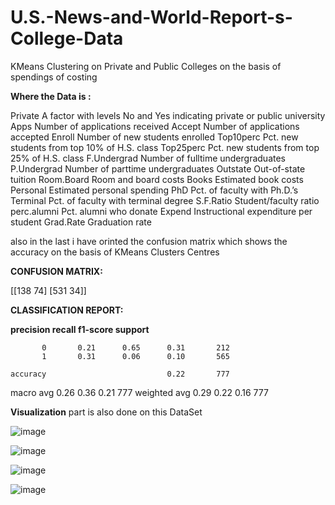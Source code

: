 # U.S.-News-and-World-Report-s-College-Data
KMeans Clustering on Private and Public Colleges on the basis of spendings of costing

**Where the Data is :**


Private A factor with levels No and Yes indicating private or public university
Apps Number of applications received
Accept Number of applications accepted
Enroll Number of new students enrolled
Top10perc Pct. new students from top 10% of H.S. class
Top25perc Pct. new students from top 25% of H.S. class
F.Undergrad Number of fulltime undergraduates
P.Undergrad Number of parttime undergraduates
Outstate Out-of-state tuition
Room.Board Room and board costs
Books Estimated book costs
Personal Estimated personal spending
PhD Pct. of faculty with Ph.D.’s
Terminal Pct. of faculty with terminal degree
S.F.Ratio Student/faculty ratio
perc.alumni Pct. alumni who donate
Expend Instructional expenditure per student
Grad.Rate Graduation rate




also in the last i have orinted the confusion matrix which shows the accuracy on the basis of 
KMeans Clusters Centres


**CONFUSION MATRIX:**

[[138  74]
[531  34]]



**CLASSIFICATION REPORT:**

**precision    recall  f1-score   support**

           0       0.21      0.65      0.31       212
           1       0.31      0.06      0.10       565

    accuracy                           0.22       777
   macro avg       0.26      0.36      0.21       777
weighted avg       0.29      0.22      0.16       777



**Visualization** part is also done on this DataSet

![image](https://user-images.githubusercontent.com/93917207/173014511-1f3fa570-4fa2-4339-8313-f5e7e902c890.png)


![image](https://user-images.githubusercontent.com/93917207/173014544-08e18364-e0a2-4013-9171-10a0739b2e17.png)


![image](https://user-images.githubusercontent.com/93917207/173014585-e0a61ae4-57fb-4333-8ee1-8e033ba35d68.png)


![image](https://user-images.githubusercontent.com/93917207/173014621-0a51fd1a-a165-4b6e-9858-efe0ee6260db.png)

